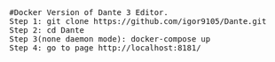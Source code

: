 <pre>
#Docker Version of Dante 3 Editor.
Step 1: git clone https://github.com/igor9105/Dante.git
Step 2: cd Dante
Step 3(none daemon mode): docker-compose up 
Step 4: go to page http://localhost:8181/
</pre>
